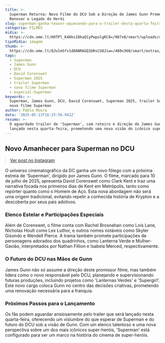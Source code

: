 ```yaml
---
title: >-
  Superman Retorna: Novo Filme do DCU Sob a Direção de James Gunn Promete
  Renovar o Legado do Herói
slug: superman-ganha-teaser-aquecendo-para-o-trailer-desta-quarta-feira
categoria: FILMES
midia: >-
  https://cdn.ome.lt/H9TPl_K46ks18kaQ1yPwpulgKC8=/987x0/smart/uploads/conteudo/fotos/OMELETE_CAPA_-_2025-05-13T130831.659.png
tipoMidia: imagem
thumb: >-
  https://cdn.ome.lt/QJulmSfv1dDANRAGQ1bRsCUOJiw=/480x360/smart/extras/conteudos/omelete_THUMB_-_2025-05-13T130844.493.png
tags:
  - Superman
  - James Gunn
  - DCU
  - David Corenswet
  - Superman 2025
  - trailer Superman
  - novo filme Superman
  - especial-Superman
keywords: >-
  Superman, James Gunn, DCU, David Corenswet, Superman 2025, trailer Superman,
  novo filme Superman
author: Pablo Moura
data: '2025-05-13T16:25:56.941Z'
resumo: >-
  O aguardado trailer de 'Superman', com roteiro e direção de James Gunn, será
  lançado nesta quarta-feira, prometendo uma nova visão do icônico super-herói.
---
```


## Novo Amanhecer para Superman no DCU

<blockquote class="instagram-media" data-instgrm-permalink="https://www.instagram.com/reel/DJmXWIegVMP/" data-instgrm-version="14" style="width:100%; max-width:540px; margin:1rem auto;"><a href="https://www.instagram.com/reel/DJmXWIegVMP/">Ver post no Instagram</a></blockquote>

O universo cinematográfico da DC ganha um novo fôlego com a próxima estreia de 'Superman', dirigido por James Gunn. O filme, marcado para 10 de julho de 2025, apresenta David Corenswet como Clark Kent e traz uma narrativa focada nos primeiros dias de Kent em Metrópolis, tanto como repórter quanto como o Homem de Aço. Esta nova abordagem não será uma origem tradicional, evitando repetir a conhecida história de Krypton e a descoberta por seus pais adotivos.

### Elenco Estelar e Participações Especiais

Além de Corenswet, o filme conta com Rachel Brosnahan como Lois Lane, Nicholas Hoult como Lex Luthor, e outros nomes notáveis como Skyler Gisondo e Wendell Pierce. A trama também promete participações de personagens adorados dos quadrinhos, como Lanterna Verde e Mulher-Gavião, interpretados por Nathan Fillion e Isabela Merced, respectivamente.

### O Futuro do DCU nas Mãos de Gunn

James Gunn não só assume a direção deste promissor filme, mas também lidera como o novo responsável pelo DCU, planejando e supervisionando futuras produções, incluindo projetos como 'Lanternas Verdes' e 'Supergirl'. Este novo cargo coloca Gunn no centro das decisões criativas, prometendo uma renovação necessária para a franquia.

### Próximos Passos para o Lançamento

Os fãs podem aguardar ansiosamente pelo trailer que será lançado nesta quarta-feira, oferecendo um vislumbre do que esperar de Superman e do futuro do DCU sob a visão de Gunn. Com um elenco talentoso e uma nova perspectiva sobre um dos mais icônicos super-heróis, 'Superman' está configurado para ser um marco na história do cinema de super-heróis.
